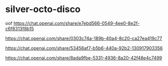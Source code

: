 # silver-octo-disco
oof
https://chat.openai.com/share/e7ebd566-0549-4ee0-8e2f-c6f8313f8b15



https://chat.openai.com/share/0303c74a-189b-40a4-8c20-ca27ea419c77

https://chat.openai.com/share/53456af7-b5b6-440a-92b2-130917903356

https://chat.openai.com/share/8ada9fbe-5331-4936-8a20-42f48e4c7499
